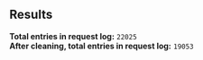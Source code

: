 ## Results

**Total entries in request log:** `22025` <br />
**After cleaning, total entries in request log:** `19053` </br>
